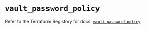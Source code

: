 # `vault_password_policy`

Refer to the Terraform Registory for docs: [`vault_password_policy`](https://registry.terraform.io/providers/hashicorp/vault/3.15.0/docs/resources/password_policy).
